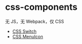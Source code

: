 # css-components
无 JS，无 Webpack，仅 CSS

+ [CSS Switch](https://ppz-pro.github.io/css-components/switch/)
+ [CSS MenuIcon](https://ppz-pro.github.io/css-components/menu-icon/)
